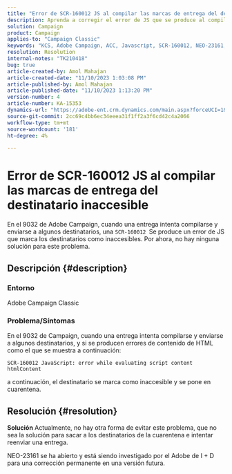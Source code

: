 ```yaml
---
title: "Error de SCR-160012 JS al compilar las marcas de entrega del destinatario inaccesible"
description: Aprenda a corregir el error de JS que se produce al compilar la entrega para los destinatarios en Adobe Campaign Classic. De momento, no hay ninguna solución disponible para este problema.
solution: Campaign
product: Campaign
applies-to: "Campaign Classic"
keywords: "KCS, Adobe Campaign, ACC, Javascript, SCR-160012, NEO-23161, Adobe Campaign Classic, error, compilación de la entrega para destinatarios, destinatario marcado como inaccesible"
resolution: Resolution
internal-notes: "TK210418"
bug: true
article-created-by: Amol Mahajan
article-created-date: "11/10/2023 1:03:08 PM"
article-published-by: Amol Mahajan
article-published-date: "11/10/2023 1:13:20 PM"
version-number: 4
article-number: KA-15353
dynamics-url: "https://adobe-ent.crm.dynamics.com/main.aspx?forceUCI=1&pagetype=entityrecord&etn=knowledgearticle&id=df5c777b-c97f-ee11-8179-6045bd006b25"
source-git-commit: 2cc69c4bb6ec34eeea31f1ff2a3f6cd42c4a2066
workflow-type: tm+mt
source-wordcount: '181'
ht-degree: 4%

---
```


# Error de SCR-160012 JS al compilar las marcas de entrega del destinatario inaccesible


En el 9032 de Adobe Campaign, cuando una entrega intenta compilarse y enviarse a algunos destinatarios, una `SCR-160012 `Se produce un error de JS que marca los destinatarios como inaccesibles. Por ahora, no hay ninguna solución para este problema.

## Descripción {#description}


### <b>Entorno</b>

Adobe Campaign Classic



### <b>Problema/Síntomas</b>

En el 9032 de Campaign, cuando una entrega intenta compilarse y enviarse a algunos destinatarios, y si se producen errores de contenido de HTML como el que se muestra a continuación:


```
SCR-160012 JavaScript: error while evaluating script content htmlContent
```


a continuación, el destinatario se marca como inaccesible y se pone en cuarentena.


## Resolución {#resolution}

<b>Solución</b>
Actualmente, no hay otra forma de evitar este problema, que no sea la solución para sacar a los destinatarios de la cuarentena e intentar reenviar una entrega.

NEO-23161 se ha abierto y está siendo investigado por el Adobe de I + D para una corrección permanente en una versión futura.
